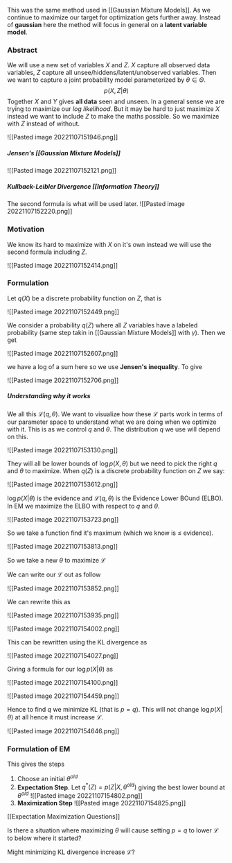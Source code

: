 This was the same method used in [[Gaussian Mixture Models]]. As we continue to maximize our target for optimization gets further away. Instead of **gaussian** here the method will focus in general on a **latent variable model**.

### Abstract
We will use a new set of variables $X$ and $Z$. $X$ capture all observed data variables, $Z$ capture all unsee/hiddens/latent/unobserved variables. Then we want to capture a joint probability model parameterized by $\theta\in\Theta$. $$p(X,Z|\theta)$$ Together $X$ and $Y$ gives **all data** seen and unseen. In a general sense we are trying to maximize our *log likelihood*. But it may be hard to just maximize $X$ instead we want to include $Z$ to make the maths possible. So we maximize with $Z$ instead of without.

![[Pasted image 20221107151946.png]]

##### Jensen's  [[Gaussian Mixture Models]]
![[Pasted image 20221107152121.png]]

##### Kullback-Leibler Divergence  [[Information Theory]]
The second formula is what will be used later.
![[Pasted image 20221107152220.png]]

### Motivation
We know its hard to maximize with $X$ on it's own instead we will use the second formula including $Z$.

![[Pasted image 20221107152414.png]]

### Formulation
Let $q(X)$ be a discrete probability function on $Z$, that is 

![[Pasted image 20221107152449.png]]

We consider a probability $q(Z)$ where all $Z$ variables have a labeled probability (same step takin in [[Gaussian Mixture Models]] with $\gamma$). Then we get

![[Pasted image 20221107152607.png]]

we have a log of a sum here so we use **Jensen's inequality**. To give

![[Pasted image 20221107152706.png]]

##### Understanding why it works
We all this $\mathcal L(q,\theta)$. We want to visualize how these $\mathcal L$ parts work in terms of our parameter space to understand what we are doing when we optimize with it. This is as we control $q$ and $\theta$. The distribution $q$ we use will depend on this.

![[Pasted image 20221107153130.png]]

They will all be lower bounds of $\log p(X,\theta)$ but we need to pick the right $q$ and $\theta$ to maximize. When $q(Z)$ is a discrete probability function on $Z$ we say:

![[Pasted image 20221107153612.png]]

$\log p(X|\theta)$ is the evidence and $\mathcal L(q,\theta)$ is the Evidence Lower BOund (ELBO). In EM we maximize the ELBO with respect to $q$ and $\theta$.

![[Pasted image 20221107153723.png]]

So we take a function find it's maximum (which we know is $\le$ evidence). 

![[Pasted image 20221107153813.png]]

So we take a new $\theta$ to maximize $\mathcal L$

We can write our $\mathcal L$ out as follow

![[Pasted image 20221107153852.png]]

We can rewrite this as

![[Pasted image 20221107153935.png]]

![[Pasted image 20221107154002.png]]

This can be rewritten using the KL divergence as

![[Pasted image 20221107154027.png]]

Giving a formula for our $\log p(X|\theta)$ as

![[Pasted image 20221107154100.png]]

![[Pasted image 20221107154459.png]]

Hence to find $q$ we minimize KL (that is $p=q$). This will not change $\log p(X|\theta)$ at all hence it must increase $\mathcal L$.

![[Pasted image 20221107154646.png]]

### Formulation of EM
This gives the steps 

1. Choose an initial $\theta^{old}$
2. **Expectation Step**. Let $q^*(Z)=p(Z|X,\theta^{old})$ giving the best lower bound at $\theta^{old}$
![[Pasted image 20221107154802.png]]
3. **Maximization Step**
![[Pasted image 20221107154825.png]]

[[Expectation Maximization Questions]]

Is there a situation where maximizing $\theta$ will cause setting $p=q$ to lower $\mathcal L$ to below where it started?

Might minimizing KL divergence increase $\mathcal L$?